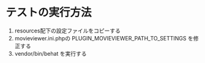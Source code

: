 # テストの実行方法

  1. resources配下の設定ファイルをコピーする
  2. movieviewer.ini.phpの PLUGIN_MOVIEVIEWER_PATH_TO_SETTINGS を修正する
  3. vendor/bin/behat を実行する